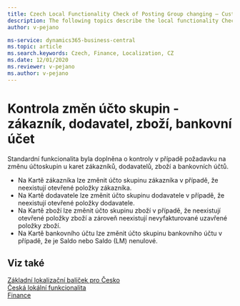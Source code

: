 ```yaml
---
title: Czech Local Functionality Check of Posting Group changing – Customer, Vendor, item, bank account
description: The following topics describe the local functionality Check of Posting Group changing – Customer, Vendor, item, bank account in the Czech version of Business Central.
author: v-pejano

ms-service: dynamics365-business-central
ms.topic: article
ms.search.keywords: Czech, Finance, Localization, CZ
ms.date: 12/01/2020
ms.reviewer: v-pejano
ms.author: v-pejano
---
```


# Kontrola změn účto skupin - zákazník, dodavatel, zboží, bankovní účet

Standardní funkcionalita byla doplněna o kontroly v případě požadavku na změnu účtoskupin u karet zákazníků, dodavatelů, zboží a bankovních účtů.

- Na Kartě zákazníka lze změnit účto skupinu zákazníka v případě, že neexistují otevřené položky zákazníka.
- Na Kartě dodavatele lze změnit účto skupinu dodavatele v případě, že neexistují otevřené položky dodavatele.
- Na Kartě zboží lze změnit účto skupinu zboží v případě, že neexistují otevřené položky zboží a zároveň neexistují nevyfakturované uzavřené položky zboží.
- Na Kartě bankovního účtu lze změnit účto skupinu bankovního účtu v případě, že je Saldo nebo Saldo (LM) nenulové.

## Viz také

[Základní lokalizační balíček pro Česko](ui-extensions-core-localization-pack-cz.md)  
[Česká lokální funkcionalita](czech-local-functionality.md)  
[Finance](../../finance.md)  
